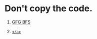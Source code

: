# Don't copy the code.
<ol>
  <li>
    <a href="https://www.geeksforgeeks.org/problems/bfs-traversal-of-graph/1?utm_source=geeksforgeeks&utm_medium=ml_article_practice_tab&utm_campaign=article_practice_tab">GFG BFS</a>
  </li>
  <li>
    <a href="">
      
    </a>
  </li>

</ol>
